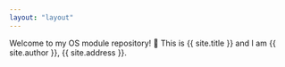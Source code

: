 ```yaml
---
layout: "layout"
---
```


Welcome to my OS module repository! 👋
This is {{ site.title }} and I am {{ site.author }}, {{ site.address }}.